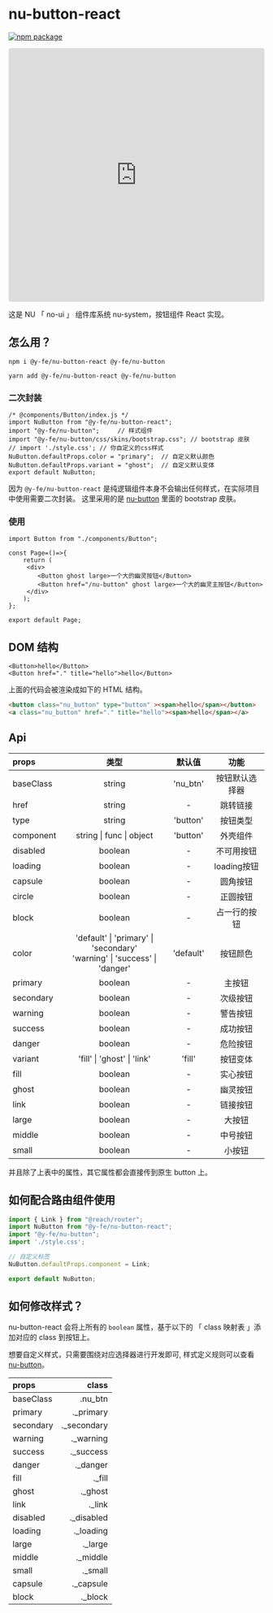 # nu-button-react

[![npm package][npm-badge]][npm]

[npm-badge]: https://img.shields.io/npm/v/npm-package.png?style=flat-square
[npm]: https://www.npmjs.org/package/@y-fe/nu-button-react

<iframe src="https://codesandbox.io/embed/throbbing-leftpad-juijc?autoresize=1&fontsize=14&hidenavigation=1&module=%2Fsrc%2Fcomponents%2FButton.js" title="throbbing-leftpad-juijc" style="width:100%; height:500px; border:0; border-radius: 4px; overflow:hidden;" sandbox="allow-modals allow-forms allow-popups allow-scripts allow-same-origin"></iframe>

这是 NU 「 no-ui 」 组件库系统 nu-system，按钮组件 React 实现。

## 怎么用？

```
npm i @y-fe/nu-button-react @y-fe/nu-button
```

```
yarn add @y-fe/nu-button-react @y-fe/nu-button
```

### 二次封装

```JSX
/* @components/Button/index.js */
import NuButton from "@y-fe/nu-button-react";
import "@y-fe/nu-button";     // 样式组件
import "@y-fe/nu-button/css/skins/bootstrap.css"; // bootstrap 皮肤 
// import './style.css'; // 你自定义的css样式
NuButton.defaultProps.color = "primary";  // 自定义默认颜色
NuButton.defaultProps.variant = "ghost";  // 自定义默认变体
export default NuButton;
```

因为 `@y-fe/nu-button-react` 是纯逻辑组件本身不会输出任何样式，在实际项目中使用需要二次封装。
这里采用的是 [nu-button](https://nu-system.github.io/vanilla/button/) 里面的 bootstrap 皮肤。

### 使用

```JSX
import Button from "./components/Button";

const Page=()=>{    
    return (
     <div>
        <Button ghost large>一个大的幽灵按钮</Button>                
        <Button href="/nu-button" ghost large>一个大的幽灵主按钮</Button>
     </div>     
    );
};

export default Page;
```

## DOM 结构

```JSX
<Button>hello</Button>
<Button href="." title="hello">hello</Button>
```

上面的代码会被渲染成如下的 HTML 结构。

```HTML
<button class="nu_button" type="button" ><span>hello</span></button>
<a class="nu_button" href="." title="hello"><span>hello</span></a>
```

## Api

| props   | 类型 | 默认值 | 功能 |
|:-----|:-----:|:-----:|:-----:|
| baseClass |  string | 'nu_btn' | 按钮默认选择器 |
| href |  string | - | 跳转链接 |
| type |  string | 'button' | 按钮类型 |
| component | string &#124; func &#124; object | 'button' | 外壳组件 |
| disabled |  boolean | - | 不可用按钮 |
| loading |  boolean | - | loading按钮 |
| capsule |  boolean | - | 圆角按钮|
| circle |  boolean | - | 正圆按钮|
| block |  boolean | - | 占一行的按钮|
| color | 'default' &#124; 'primary' &#124; 'secondary' <br/> 'warning' &#124; 'success' &#124; 'danger' |  'default' | 按钮颜色 |
| primary |  boolean | - | 主按钮 | 
| secondary |  boolean | - | 次级按钮 | 
| warning |  boolean | - | 警告按钮 | 
| success |  boolean | - | 成功按钮 |
| danger |  boolean | - | 危险按钮 | 
| variant| 'fill' &#124; 'ghost' &#124; 'link' | 'fill' | 按钮变体 |
| fill | boolean | - | 实心按钮 | 
| ghost |  boolean | - | 幽灵按钮 | 
| link |  boolean | - | 链接按钮 |
| large |  boolean | - | 大按钮 | 
| middle |  boolean | - | 中号按钮 |
| small |  boolean | - | 小按钮 |

并且除了上表中的属性，其它属性都会直接传到原生 button 上。

## 如何配合路由组件使用

```jsx
import { Link } from "@reach/router";
import NuButton from "@y-fe/nu-button-react";
import "@y-fe/nu-button";
import './style.css';

// 自定义标签
NuButton.defaultProps.component = Link;

export default NuButton;
```

## 如何修改样式？

nu-button-react 会将上所有的 `boolean` 属性，基于以下的 「 class 映射表 」添加对应的 class 到按钮上。

想要自定义样式，只需要围绕对应选择器进行开发即可, 样式定义规则可以查看 [nu-button](https://nu-system.github.io/vanilla/button/)。

| props |  class |
|:----------|------:|
| baseClass | .nu_btn |
| primary | ._primary |
| secondary | ._secondary |
| warning | ._warning |
| success | ._success |
| danger | ._danger |
| fill | ._fill |
| ghost | ._ghost |
| link | ._link |
| disabled | ._disabled |
| loading | ._loading |
| large | ._large |
| middle | ._middle |
| small | ._small |
| capsule | ._capsule |
| block | ._block |
